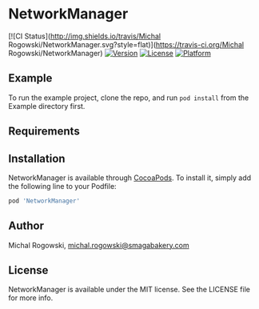 # NetworkManager

[![CI Status](http://img.shields.io/travis/Michal Rogowski/NetworkManager.svg?style=flat)](https://travis-ci.org/Michal Rogowski/NetworkManager)
[![Version](https://img.shields.io/cocoapods/v/NetworkManager.svg?style=flat)](http://cocoapods.org/pods/NetworkManager)
[![License](https://img.shields.io/cocoapods/l/NetworkManager.svg?style=flat)](http://cocoapods.org/pods/NetworkManager)
[![Platform](https://img.shields.io/cocoapods/p/NetworkManager.svg?style=flat)](http://cocoapods.org/pods/NetworkManager)

## Example

To run the example project, clone the repo, and run `pod install` from the Example directory first.

## Requirements

## Installation

NetworkManager is available through [CocoaPods](http://cocoapods.org). To install
it, simply add the following line to your Podfile:

```ruby
pod 'NetworkManager'
```

## Author

Michal Rogowski, michal.rogowski@smagabakery.com

## License

NetworkManager is available under the MIT license. See the LICENSE file for more info.
